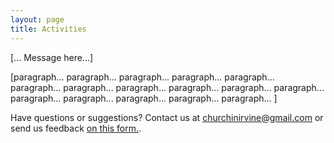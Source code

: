 ```yaml
---
layout: page
title: Activities
---
```


<p class="message">
[... Message here...]
</p>

[paragraph... paragraph... paragraph... paragraph... paragraph... paragraph... 
  paragraph... paragraph... paragraph... paragraph... paragraph... paragraph...
  paragraph... paragraph... paragraph... paragraph... ]


Have questions or suggestions? Contact us at [churchinirvine@gmail.com](mailto:churchinirvine@gmail.com) or send us feedback [on this form.](http://churchinirvine.org/Feedback.aspx).
